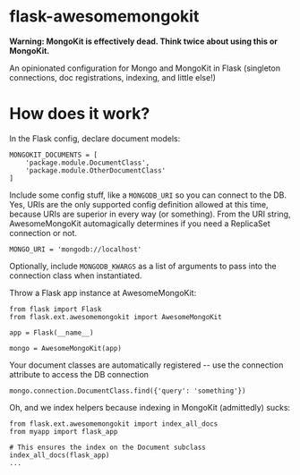 flask-awesomemongokit
====================

**Warning: MongoKit is effectively dead.  Think twice about using this or MongoKit.**

An opinionated configuration for Mongo and MongoKit in Flask (singleton connections, doc registrations, indexing, and little else!)

# How does it work?

In the Flask config, declare document models:

```
MONGOKIT_DOCUMENTS = [
    'package.module.DocumentClass',
    'package.module.OtherDocumentClass'
]
```

Include some config stuff, like a `MONGODB_URI` so you can connect to the DB.  Yes, URIs are the only supported config definition allowed at this time, because URIs are superior in every way (or something).  From the URI string, AwesomeMongoKit automagically determines if you need a ReplicaSet connection or not.

```
MONGO_URI = 'mongodb://localhost'
```

Optionally, include `MONGODB_KWARGS` as a list of arguments to pass into the connection class when instantiated.


Throw a Flask app instance at AwesomeMongoKit:

```
from flask import Flask
from flask.ext.awesomemongokit import AwesomeMongoKit

app = Flask(__name__)

mongo = AwesomeMongoKit(app)
```

Your document classes are automatically registered -- use the connection
attribute to access the DB connection
```
mongo.connection.DocumentClass.find({'query': 'something'})
```

Oh, and we index helpers because indexing in MongoKit (admittedly) sucks:
```
from flask.ext.awesomemongokit import index_all_docs
from myapp import flask_app

# This ensures the index on the Document subclass
index_all_docs(flask_app)
...

```
